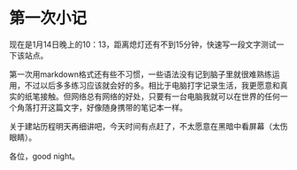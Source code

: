 # 第一次小记



现在是1月14日晚上的10：13，距离熄灯还有不到15分钟，快速写一段文字测试一下该站点。

第一次用markdown格式还有些不习惯，一些语法没有记到脑子里就很难熟练运用，不过以后多多练习应该就会好的多。相比于电脑打字记录生活，我更愿意和真实的纸笔接触。但网络总有网络的好处，只要有一台电脑我就可以在世界的任何一个角落打开这篇文字，好像随身携带的笔记本一样。

关于建站历程明天再细讲吧，今天时间有点赶了，不太愿意在黑暗中看屏幕（太伤眼睛）。

各位，good night。


